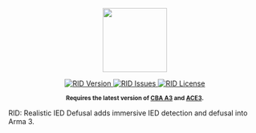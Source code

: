 <p align="center">
    <img src="https://github.com/Walthzer/RID/blob/master/extras/assets/logo/white/RID_LOGO.png" width="128">
</p>
<p align="center">
    <a href="https://github.com/Walthzer/RID/releases/latest">
        <img  alt="RID Version" src="https://img.shields.io/badge/Version-0.2.0-blue.svg?style=flat-square">
    </a>
    <a href="https://github.com/Walthzer/RID/issues">
        <img alt="RID Issues" src="https://img.shields.io/github/issues/Walthzer/RID?style=flat-square">
    </a>
    <a href="https://github.com/acemod/ACE3/blob/master/LICENSE">
        <img  alt="RID License" src="https://img.shields.io/badge/License-GPLv3-red.svg?style=flat-square">
    </a>
</p>

<p align="center">
    <sup><strong>Requires the latest version of <a href="https://github.com/CBATeam/CBA_A3/releases">CBA A3</a> and <a href="https://github.com/acemod/ACE3/releases">ACE3</a>.<br/></strong></sup>
</p>

RID: Realistic IED Defusal adds immersive IED detection and defusal into Arma 3.

